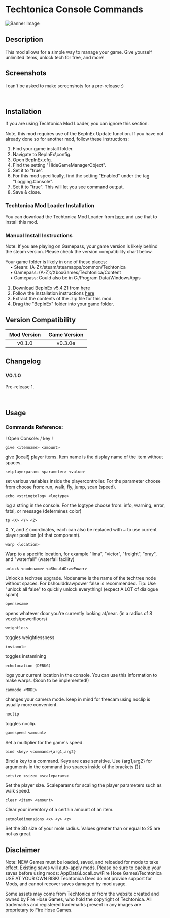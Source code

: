 # Techtonica Console Commands

![Banner Image](https://imgur.com/a/K7rpPhw)

## Description

This mod allows for a simple way to manage your game. Give yourself unlimited items, unlock tech for free, and more!

## Screenshots
I can't be asked to make screenshots for a pre-release :)

&nbsp;
## Installation

If you are using Techtonica Mod Loader, you can ignore this section.

Note, this mod requires use of the BepInEx Update function. If you have not already done so for another mod, follow these instructions:
1. Find your game install folder.
2. Navigate to BepInEx\config.
3. Open BepInEx.cfg.
4. Find the setting "HideGameManagerObject".
5. Set it to "true".
6. For this mod specifically, find the setting "Enabled" under the tag "Logging.Console".
7. Set it to "true". This will let you see command output.
8. Save & close.

### Techtonica Mod Loader Installation

You can download the Techtonica Mod Loader from [here](https://github.com/CubeSuite/TechtonicaModLoader/releases) and use that to install this mod.

### Manual Install Instructions

Note: If you are playing on Gamepass, your game version is likely behind the steam version. Please check the version compatibility chart below.

Your game folder is likely in one of these places:  
    • Steam: (A-Z):/steam/steamapps/common/Techtonica  
    • Gamepass: (A-Z):/XboxGames/Techtonica/Content  
    • Gamepass: Could also be in C:/Program Data/WindowsApps  

1. Download BepInEx v5.4.21 from [here](https://github.com/BepInEx/BepInEx/releases)
2. Follow the installation instructions [here](https://docs.bepinex.dev/articles/user_guide/installation/index.html)
3. Extract the contents of the .zip file for this mod.
4. Drag the "BepInEx" folder into your game folder.

## Version Compatibility

|  Mod Version  |  Game Version  |
|:-------------:|:--------------:|
|     v0.1.0    |     v0.3.0e    |

## Changelog

### V0.1.0

Pre-release 1.

&nbsp;
## Usage
### Commands Reference:

! Open Console: / key !

    give <itemname> <amount>
give (local!) player items. Item name is the display name of the item without spaces.

    setplayerparams <parameter> <value>
set various variables inside the playercontroller. For the parameter choose from choose from: run, walk, fly, jump, scan (speed).

    echo <stringtolog> <logtype>
log a string in the console. For the logtype choose from: info, warning, error, fatal, or message (determines color)

    tp <X> <Y> <Z>
X, Y, and Z coordinates, each can also be replaced with ~ to use current player position (of that component).

    warp <location>
Warp to a specific location, for example "lima", "victor", "freight", "xray", and "waterfall" (waterfall facility)

    unlock <nodename> <bShouldDrawPower>
Unlock a techtree upgrade. Nodename is the name of the techtree node without spaces. For bshoulddrawpower false is recommended. Tip: Use "unlock all false" to quickly unlock everything! (expect A LOT of dialogue spam)

    opensesame
opens whatever door you're currently looking at/near. (in a radius of 8 voxels/powerfloors)

    weightless
toggles weightlessness

    instamole
toggles instamining

    echolocation (DEBUG)
logs your current location in the console. You can use this information to make warps. (Soon to be implemented!)

    cammode <MODE>
changes your camera mode. keep in mind for freecam using noclip is usually more convenient.

    noclip
toggles noclip.

    gamespeed <amount>
Set a multiplier for the game's speed.

    bind <key> <command>{arg1,arg2}
Bind a key to a command. Keys are case sensitive. Use {arg1,arg2} for arguments in the command (no spaces inside of the brackets {}).

    setsize <size> <scaleparams>
Set the player size. Scaleparams for scaling the player parameters such as walk speed.

    clear <item> <amount>
Clear your inventory of a certain amount of an item.

    setmoledimensions <x> <y> <z>
Set the 3D size of your mole radius. Values greater than or equal to 25 are not as great.

## Disclaimer

Note: NEW Games must be loaded, saved, and reloaded for mods to take effect. Existing saves will auto-apply mods. 
Please be sure to backup your saves before using mods: AppData\LocalLow\Fire Hose Games\Techtonica 
USE AT YOUR OWN RISK! Techtonica Devs do not provide support for Mods, and cannot recover saves damaged by mod usage.

Some assets may come from Techtonica or from the website created and owned by Fire Hose Games, who hold the copyright of Techtonica. All trademarks and registered trademarks present in any images are proprietary to Fire Hose Games.